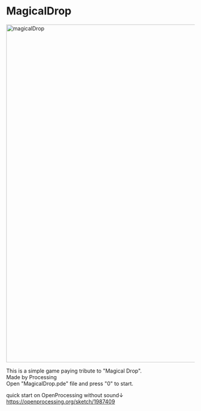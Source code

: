 # MagicalDrop
<img width="901" alt="magicalDrop" src="https://github.com/tingyuhsieh/MagicalDrop/assets/142732006/09d58d5a-3275-4868-9393-54ffb4e3deb9">

This is a simple game paying tribute to "Magical Drop".  
Made by Processing  
Open "MagicalDrop.pde" file and press "0" to start.

quick start on OpenProcessing without sound↓  
https://openprocessing.org/sketch/1987409
